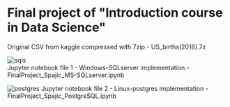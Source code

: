# Final project of "Introduction course in Data Science"

Original CSV from kaggle compressed with 7zip - US_births(2018).7z    

![sqls](https://cdn.deso.tech/wp-content/uploads/2019/08/30160219/Sql_server_logo.png "SQLserver")    
Jupyter notebook file 1 - Windows-SQLserver implementation - FinalProject_Spajic_MS-SQLserver.ipynb    
    
![postgres](https://p7.hiclipart.com/preview/707/928/892/postgresql-logo-database-management-system-vector-graphics-sql-logo.jpg "postgreSQL")
Jupyter notebook file 2 - Linux-postgres implementation - FinalProject_Spajic_PostgreSQL.ipynb
